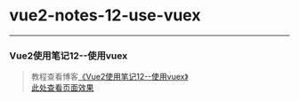 # vue2-notes-12-use-vuex      
---
### Vue2使用笔记12--使用vuex               

> 教程查看博客[《Vue2使用笔记12--使用vuex》](https://godbasin.github.io/2016/12/17/vue2-notes-12-use-vuex/)           
> [此处查看页面效果](http://ofyya1gfg.bkt.clouddn.com/12-use-vuex/index.html#/app/add/service)
